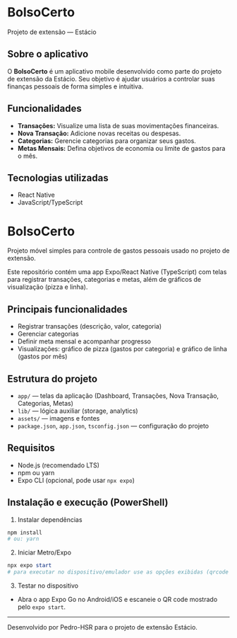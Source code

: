 # BolsoCerto

Projeto de extensão — Estácio

## Sobre o aplicativo

O **BolsoCerto** é um aplicativo mobile desenvolvido como parte do projeto de extensão da Estácio. Seu objetivo é ajudar usuários a controlar suas finanças pessoais de forma simples e intuitiva.

## Funcionalidades

- **Transações:** Visualize uma lista de suas movimentações financeiras.
- **Nova Transação:** Adicione novas receitas ou despesas.
- **Categorias:** Gerencie categorias para organizar seus gastos.
- **Metas Mensais:** Defina objetivos de economia ou limite de gastos para o mês.

## Tecnologias utilizadas

- React Native
- JavaScript/TypeScript

# BolsoCerto

Projeto móvel simples para controle de gastos pessoais usado no projeto de extensão.

Este repositório contém uma app Expo/React Native (TypeScript) com telas para registrar transações, categorias e metas, além de gráficos de visualização (pizza e linha).

## Principais funcionalidades

- Registrar transações (descrição, valor, categoria)
- Gerenciar categorias
- Definir meta mensal e acompanhar progresso
- Visualizações: gráfico de pizza (gastos por categoria) e gráfico de linha (gastos por mês)

## Estrutura do projeto

- `app/` — telas da aplicação (Dashboard, Transações, Nova Transação, Categorias, Metas)
- `lib/` — lógica auxiliar (storage, analytics)
- `assets/` — imagens e fontes
- `package.json`, `app.json`, `tsconfig.json` — configuração do projeto

## Requisitos

- Node.js (recomendado LTS)
- npm ou yarn
- Expo CLI (opcional, pode usar `npx expo`)

## Instalação e execução (PowerShell)

1. Instalar dependências

```powershell
npm install
# ou: yarn
```

2. Iniciar Metro/Expo

```powershell
npx expo start
# para executar no dispositivo/emulador use as opções exibidas (qrcode / run on Android/iOS)
```

3. Testar no dispositivo

- Abra o app Expo Go no Android/iOS e escaneie o QR code mostrado pelo `expo start`.

---

Desenvolvido por Pedro-HSR para o projeto de extensão Estácio.
